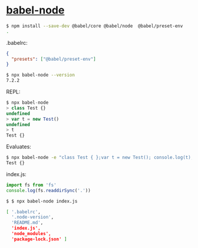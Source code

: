 # [babel-node](https://babeljs.io/docs/en/babel-node)

~~~bash
$ npm install --save-dev @babel/core @babel/node  @babel/preset-env
.
~~~

.babelrc:

~~~json
{
  "presets": ["@babel/preset-env"]
}
~~~

~~~bash
$ npx babel-node --version
7.2.2
~~~

REPL:

~~~js
$ npx babel-node
> class Test {}
undefined
> var t = new Test()
undefined
> t
Test {}
~~~

Evaluates:

~~~bash
$ npx babel-node -e "class Test { };var t = new Test(); console.log(t);"
Test {}
~~~

index.js:

~~~js
import fs from 'fs'
console.log(fs.readdirSync('.'))
~~~

~~~bash
$ $ npx babel-node index.js

[ '.babelrc',
  '.node-version',
  'README.md',
  'index.js',
  'node_modules',
  'package-lock.json' ]
~~~